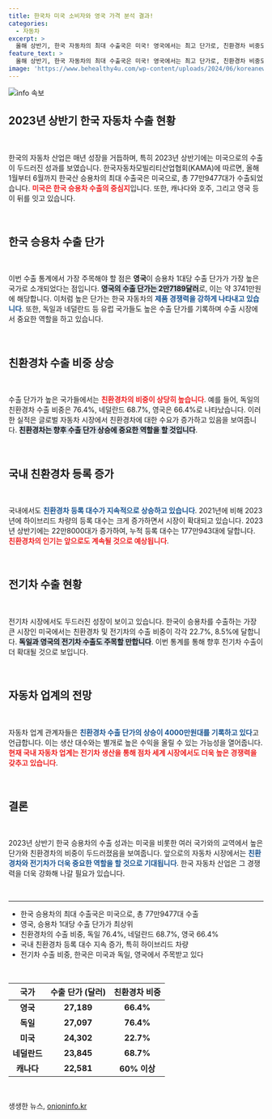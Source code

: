 ```yaml
---
title: 한국차 미국 소비자와 영국 가격 분석 결과!
categories:
  - 자동차
excerpt: >
  올해 상반기, 한국 자동차의 최대 수출국은 미국! 영국에서는 최고 단가로, 친환경차 비중도 눈에 띄게 증가했다. 현대차와 기아의 미친 성장세, 유럽 시장에서의 돌풍이 기대된다!
feature_text: >
  올해 상반기, 한국 자동차의 최대 수출국은 미국! 영국에서는 최고 단가로, 친환경차 비중도 눈에 띄게 증가했다. 현대차와 기아의 미친 성장세, 유럽 시장에서의 돌풍이 기대된다!
image: 'https://www.behealthy4u.com/wp-content/uploads/2024/06/koreanews.jpg'
---
```


<p><img src="https://www.behealthy4u.com/wp-content/uploads/2024/06/koreanews.jpg" alt="info 속보" /></p>

<h2 data-ke-size="size26">2023년 상반기 한국 자동차 수출 현황</h2>

<p data-ke-size="size16">&nbsp;</p>

<p>한국의 자동차 산업은 매년 성장을 거듭하며, 특히 2023년 상반기에는 미국으로의 수출이 두드러진 성과를 보였습니다. 한국자동차모빌리티산업협회(KAMA)에 따르면, 올해 1월부터 6월까지 한국산 승용차의 최대 수출국은 미국으로, 총 77만9477대가 수출되었습니다. <b><span style="color: #ee2323;">미국은 한국 승용차 수출의 중심지</span></b>입니다. 또한, 캐나다와 호주, 그리고 영국 등이 뒤를 잇고 있습니다.</p>

<p data-ke-size="size16">&nbsp;</p>

<h2 data-ke-size="size26">한국 승용차 수출 단가</h2>

<p data-ke-size="size16">&nbsp;</p>

<p>이번 수출 통계에서 가장 주목해야 할 점은 <strong>영국</strong>이 승용차 1대당 수출 단가가 가장 높은 국가로 소개되었다는 점입니다. <b><span style="background-color: #21538527;">영국의 수출 단가는 2만7189달러</span></b>로, 이는 약 3741만원에 해당합니다. 이처럼 높은 단가는 한국 자동차의 <b><span style="color: #1a5490;">제품 경쟁력을 강하게 나타내고 있습니다</span></b>. 또한, 독일과 네덜란드 등 유럽 국가들도 높은 수출 단가를 기록하며 수출 시장에서 중요한 역할을 하고 있습니다.</p>

<p data-ke-size="size16">&nbsp;</p>

<h2 data-ke-size="size26">친환경차 수출 비중 상승</h2>

<p data-ke-size="size16">&nbsp;</p>

<p>수출 단가가 높은 국가들에서는 <b><span style="color: #ee2323;">친환경차의 비중이 상당히 높습니다</span></b>. 예를 들어, 독일의 친환경차 수출 비중은 76.4%, 네덜란드 68.7%, 영국은 66.4%로 나타났습니다. 이러한 실적은 글로벌 자동차 시장에서 친환경차에 대한 수요가 증가하고 있음을 보여줍니다. <b><span style="background-color: #21538527;">친환경차는 향후 수출 단가 상승에 중요한 역할을 할 것입니다</span></b>.</p>

<p data-ke-size="size16">&nbsp;</p>

<h2 data-ke-size="size26">국내 친환경차 등록 증가</h2>

<p data-ke-size="size16">&nbsp;</p>

<p>국내에서도 <b><span style="color: #1a5490;">친환경차 등록 대수가 지속적으로 상승하고 있습니다</span></b>. 2021년에 비해 2023년에 하이브리드 차량의 등록 대수는 크게 증가하면서 시장이 확대되고 있습니다. 2023년 상반기에는 22만8000대가 증가하여, 누적 등록 대수는 177만943대에 달합니다. <b><span style="color: #ee2323;">친환경차의 인기는 앞으로도 계속될 것으로 예상됩니다</span></b>.</p>

<p data-ke-size="size16">&nbsp;</p>

<h2 data-ke-size="size26">전기차 수출 현황</h2>

<p data-ke-size="size16">&nbsp;</p>

<p>전기차 시장에서도 두드러진 성장이 보이고 있습니다. 한국이 승용차를 수출하는 가장 큰 시장인 미국에서는 친환경차 및 전기차의 수출 비중이 각각 22.7%, 8.5%에 달합니다. <b><span style="background-color: #21538527;">독일과 영국의 전기차 수출도 주목할 만합니다</span></b>. 이번 통계를 통해 향후 전기차 수출이 더 확대될 것으로 보입니다.</p>

<p data-ke-size="size16">&nbsp;</p>

<h2 data-ke-size="size26">자동차 업계의 전망</h2>

<p data-ke-size="size16">&nbsp;</p>

<p>자동차 업계 관계자들은 <b><span style="color: #1a5490;">친환경차 수출 단가의 상승이 4000만원대를 기록하고 있다</span></b>고 언급합니다. 이는 생산 대수와는 별개로 높은 수익을 올릴 수 있는 가능성을 열어줍니다. <b><span style="color: #ee2323;">현재 국내 자동차 업계는 전기차 생산을 통해 점차 세계 시장에서도 더욱 높은 경쟁력을 갖추고 있습니다</span></b>.</p>

<p data-ke-size="size16">&nbsp;</p>

<h2 data-ke-size="size26">결론</h2>

<p data-ke-size="size16">&nbsp;</p>

<p>2023년 상반기 한국 승용차의 수출 성과는 미국을 비롯한 여러 국가와의 교역에서 높은 단가와 친환경차의 비중이 두드러졌음을 보여줍니다. 앞으로의 자동차 시장에서는 <b><span style="color: #1a5490;">친환경차와 전기차가 더욱 중요한 역할을 할 것으로 기대됩니다</span></b>. 한국 자동차 산업은 그 경쟁력을 더욱 강화해 나갈 필요가 있습니다. </p>

<p data-ke-size="size16">&nbsp;</p>

<hr />

<ul>
    <li>한국 승용차의 최대 수출국은 미국으로, 총 77만9477대 수출</li>
    <li>영국, 승용차 1대당 수출 단가가 최상위</li>
    <li>친환경차의 수출 비중, 독일 76.4%, 네덜란드 68.7%, 영국 66.4%</li>
    <li>국내 친환경차 등록 대수 지속 증가, 특히 하이브리드 차량</li>
    <li>전기차 수출 비중, 한국은 미국과 독일, 영국에서 주목받고 있다</li>
</ul>

<p data-ke-size="size16">&nbsp;</p>

<table style="border-collapse: collapse; width: 100%;">
    <thead>
        <tr>
            <th style="text-align: center; height: 17px;"><b>국가</b></th>
            <th style="text-align: center; height: 17px;"><b>수출 단가 (달러)</b></th>
            <th style="text-align: center; height: 17px;"><b>친환경차 비중</b></th>
        </tr>
    </thead>
    <tbody>
        <tr>
            <td style="text-align: center; height: 17px;"><b>영국</b></td>
            <td style="text-align: center; height: 17px;"><b>27,189</b></td>
            <td style="text-align: center; height: 17px;"><b>66.4%</b></td>
        </tr>
        <tr>
            <td style="text-align: center; height: 17px;"><b>독일</b></td>
            <td style="text-align: center; height: 17px;"><b>27,097</b></td>
            <td style="text-align: center; height: 17px;"><b>76.4%</b></td>
        </tr>
        <tr>
            <td style="text-align: center; height: 17px;"><b>미국</b></td>
            <td style="text-align: center; height: 17px;"><b>24,302</b></td>
            <td style="text-align: center; height: 17px;"><b>22.7%</b></td>
        </tr>
        <tr>
            <td style="text-align: center; height: 17px;"><b>네덜란드</b></td>
            <td style="text-align: center; height: 17px;"><b>23,845</b></td>
            <td style="text-align: center; height: 17px;"><b>68.7%</b></td>
        </tr>
        <tr>
            <td style="text-align: center; height: 17px;"><b>캐나다</b></td>
            <td style="text-align: center; height: 17px;"><b>22,581</b></td>
            <td style="text-align: center; height: 17px;"><b>60% 이상</b></td>
        </tr>
    </tbody>
</table>

<p data-ke-size="size16">&nbsp;</p>
생생한 뉴스, <a href="https://onioninfo.kr" rel="dofollow">onioninfo.kr</a>


